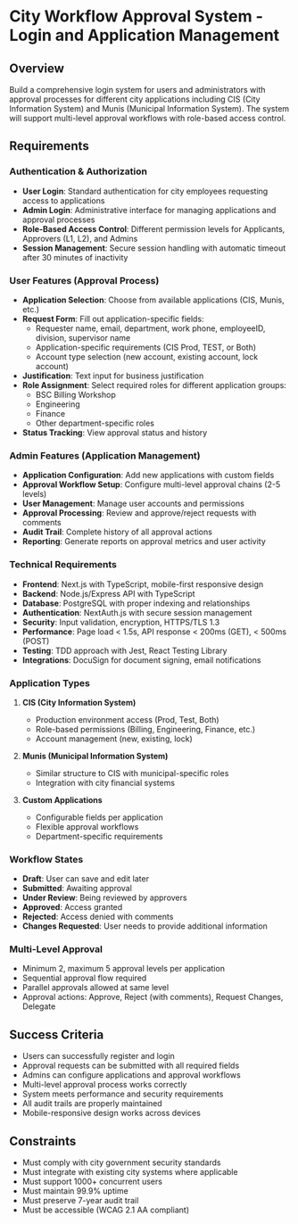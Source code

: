 # City Workflow Approval System - Login and Application Management

## Overview

Build a comprehensive login system for users and administrators with approval processes for different city applications including CIS (City Information System) and Munis (Municipal Information System). The system will support multi-level approval workflows with role-based access control.

## Requirements

### Authentication & Authorization
- **User Login**: Standard authentication for city employees requesting access to applications
- **Admin Login**: Administrative interface for managing applications and approval processes
- **Role-Based Access Control**: Different permission levels for Applicants, Approvers (L1, L2), and Admins
- **Session Management**: Secure session handling with automatic timeout after 30 minutes of inactivity

### User Features (Approval Process)
- **Application Selection**: Choose from available applications (CIS, Munis, etc.)
- **Request Form**: Fill out application-specific fields:
  - Requester name, email, department, work phone, employeeID, division, supervisor name
  - Application-specific requirements (CIS Prod, TEST, or Both)
  - Account type selection (new account, existing account, lock account)
- **Justification**: Text input for business justification
- **Role Assignment**: Select required roles for different application groups:
  - BSC Billing Workshop
  - Engineering
  - Finance
  - Other department-specific roles
- **Status Tracking**: View approval status and history

### Admin Features (Application Management)
- **Application Configuration**: Add new applications with custom fields
- **Approval Workflow Setup**: Configure multi-level approval chains (2-5 levels)
- **User Management**: Manage user accounts and permissions
- **Approval Processing**: Review and approve/reject requests with comments
- **Audit Trail**: Complete history of all approval actions
- **Reporting**: Generate reports on approval metrics and user activity

### Technical Requirements
- **Frontend**: Next.js with TypeScript, mobile-first responsive design
- **Backend**: Node.js/Express API with TypeScript
- **Database**: PostgreSQL with proper indexing and relationships
- **Authentication**: NextAuth.js with secure session management
- **Security**: Input validation, encryption, HTTPS/TLS 1.3
- **Performance**: Page load < 1.5s, API response < 200ms (GET), < 500ms (POST)
- **Testing**: TDD approach with Jest, React Testing Library
- **Integrations**: DocuSign for document signing, email notifications

### Application Types
1. **CIS (City Information System)**
   - Production environment access (Prod, Test, Both)
   - Role-based permissions (Billing, Engineering, Finance, etc.)
   - Account management (new, existing, lock)

2. **Munis (Municipal Information System)**
   - Similar structure to CIS with municipal-specific roles
   - Integration with city financial systems

3. **Custom Applications**
   - Configurable fields per application
   - Flexible approval workflows
   - Department-specific requirements

### Workflow States
- **Draft**: User can save and edit later
- **Submitted**: Awaiting approval
- **Under Review**: Being reviewed by approvers
- **Approved**: Access granted
- **Rejected**: Access denied with comments
- **Changes Requested**: User needs to provide additional information

### Multi-Level Approval
- Minimum 2, maximum 5 approval levels per application
- Sequential approval flow required
- Parallel approvals allowed at same level
- Approval actions: Approve, Reject (with comments), Request Changes, Delegate

## Success Criteria
- Users can successfully register and login
- Approval requests can be submitted with all required fields
- Admins can configure applications and approval workflows
- Multi-level approval process works correctly
- System meets performance and security requirements
- All audit trails are properly maintained
- Mobile-responsive design works across devices

## Constraints
- Must comply with city government security standards
- Must integrate with existing city systems where applicable
- Must support 1000+ concurrent users
- Must maintain 99.9% uptime
- Must preserve 7-year audit trail
- Must be accessible (WCAG 2.1 AA compliant)